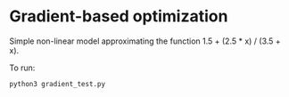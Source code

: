 # Gradient-based optimization

Simple non-linear model approximating the function 1.5 + (2.5 * x) / (3.5 + x).

To run:
```sh
python3 gradient_test.py
```
